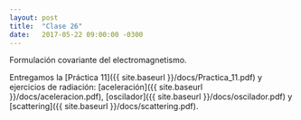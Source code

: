 ```yaml
---
layout: post
title:  "Clase 26"
date:   2017-05-22 09:00:00 -0300
---
```

Formulación covariante del electromagnetismo.

Entregamos la [Práctica 11]({{ site.baseurl }}/docs/Practica_11.pdf) y ejercicios de radiación: [aceleración]({{ site.baseurl }}/docs/aceleracion.pdf), [oscilador]({{ site.baseurl }}/docs/oscilador.pdf) y [scattering]({{ site.baseurl }}/docs/scattering.pdf).
